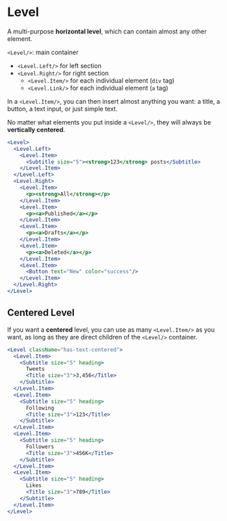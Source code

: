# Level
A multi-purpose **horizontal level**, which can contain almost any other element.

`<Level/>`: main container
  * `<Level.Left/>` for left section
  * `<Level.Right/>` for right section
      * `<Level.Item/>` for each individual element (`div` tag)
      * `<Level.Link/>` for each individual element (`a` tag)

In a `<Level.Item/>`, you can then insert almost anything you want: 
a title, a button, a text input, or just simple text. 

No matter what elements you put inside a `<Level/>`, they will always be **vertically centered**.


```jsx
<Level>
  <Level.Left>
    <Level.Item>
      <Subtitle size="5"><strong>123</strong> posts</Subtitle>
    </Level.Item>
  </Level.Left>
  <Level.Right>
    <Level.Item>
      <p><strong>All</strong></p>
    </Level.Item>
    <Level.Item>
      <p><a>Published</a></p>
    </Level.Item>
    <Level.Item>
      <p><a>Drafts</a></p>
    </Level.Item>
    <Level.Item>
      <p><a>Deleted</a></p>
    </Level.Item>
    <Level.Item>
      <Button text="New" color="success"/>
    </Level.Item>
  </Level.Right>
</Level>
```

## Centered Level
If you want a **centered** level, you can use as many `<Level.Item/>` as you want, as long as they are direct children of the `<Level/>` container.

```jsx
<Level className="has-text-centered">
  <Level.Item>
    <Subtitle size="5" heading>
      Tweets
      <Title size="3">3,456</Title>
    </Subtitle>
  </Level.Item>
  <Level.Item>
    <Subtitle size="5" heading>
      Following
      <Title size="3">123</Title>
    </Subtitle>
  </Level.Item>
  <Level.Item>
    <Subtitle size="5" heading>
      Followers
      <Title size="3">456K</Title>
    </Subtitle>
  </Level.Item>
  <Level.Item>
    <Subtitle size="5" heading>
      Likes
      <Title size="3">789</Title>
    </Subtitle>
  </Level.Item>
</Level>
```
